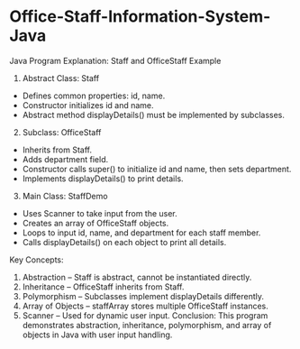 # Office-Staff-Information-System-Java
Java Program Explanation: Staff and OfficeStaff Example
1. Abstract Class: Staff
- Defines common properties: id, name.
- Constructor initializes id and name.
- Abstract method displayDetails() must be implemented by subclasses.
2. Subclass: OfficeStaff
- Inherits from Staff.
- Adds department field.
- Constructor calls super() to initialize id and name, then sets department.
- Implements displayDetails() to print details.
3. Main Class: StaffDemo
- Uses Scanner to take input from the user.
- Creates an array of OfficeStaff objects.
- Loops to input id, name, and department for each staff member.
- Calls displayDetails() on each object to print all details.


Key Concepts:
1. Abstraction – Staff is abstract, cannot be instantiated directly.
2. Inheritance – OfficeStaff inherits from Staff.
3. Polymorphism – Subclasses implement displayDetails differently.
4. Array of Objects – staffArray stores multiple OfficeStaff instances.
5. Scanner – Used for dynamic user input.
Conclusion:
This program demonstrates abstraction, inheritance, polymorphism, and array of objects in Java
with user input handling.

